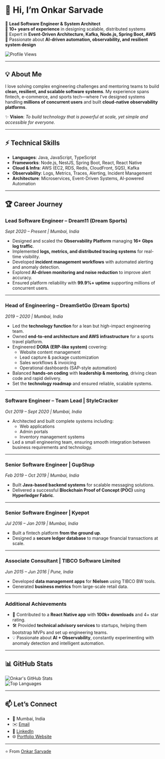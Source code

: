 # 👋 Hi, I’m Onkar Sarvade  

🔹 **Lead Software Engineer & System Architect**  
🔹 **10+ years of experience** in designing scalable, distributed systems  
🔹 Expert in **Event-Driven Architecture, Kafka, Node.js, Spring Boot, AWS**  
🔹 Passionate about **AI-driven automation, observability, and resilient system design**  

![Profile Views](https://komarev.com/ghpvc/?username=saravadeo&label=Profile%20Views&color=0e75b6&style=flat)

---

## 💡 About Me  
I love solving complex engineering challenges and mentoring teams to build **clean, resilient, and scalable software systems**. My experience spans fintech, e-commerce, and sports tech—where I’ve designed systems handling **millions of concurrent users** and built **cloud-native observability platforms**.  

✨ **Vision**: *To build technology that is powerful at scale, yet simple and accessible for everyone.*  

---

## ⚡ Technical Skills  

- **Languages**: Java, JavaScript, TypeScript  
- **Frameworks**: Node.js, NestJS, Spring Boot, React, React Native  
- **Cloud & Infra**: AWS (EC2, RDS, Redis, CloudFront, SQS), Kafka  
- **Observability**: Logs, Metrics, Traces, Alerting, Incident Management  
- **Architecture**: Microservices, Event-Driven Systems, AI-powered Automation  

---

## 🏆 Career Journey  

### **Lead Software Engineer – Dream11 (Dream Sports)**  
*Sept 2020 – Present | Mumbai, India*  
- Designed and scaled the **Observability Platform** managing **16+ Gbps log traffic**.  
- Implemented **logs, metrics, and distributed tracing systems** for real-time visibility.  
- Developed **incident management workflows** with automated alerting and anomaly detection.  
- Explored **AI-driven monitoring and noise reduction** to improve alert accuracy.  
- Ensured platform reliability with **99.9%+ uptime** supporting millions of concurrent users.  

---

### **Head of Engineering – DreamSetGo (Dream Sports)**  
*2019 – 2020 | Mumbai, India*  
- Led the **technology function** for a lean but high-impact engineering team.  
- Owned **end-to-end architecture and AWS infrastructure** for a sports travel platform.  
- Engineered **DORA (ERP-like system)** covering:  
  - Website content management  
  - Lead capture & package customization  
  - Sales workflows & invoicing  
  - Operational dashboards (SAP-style automation)  
- Balanced **hands-on coding** with **leadership & mentoring**, driving clean code and rapid delivery.  
- Set the **technology roadmap** and ensured reliable, scalable systems.  

---

### **Software Engineer – Team Lead | StyleCracker**  
*Oct 2019 – Sept 2020 | Mumbai, India*  
- Architected and built complete systems including:  
  - Web applications  
  - Admin portals  
  - Inventory management systems  
- Led a small engineering team, ensuring smooth integration between business requirements and technology.  

---

### **Senior Software Engineer | GupShup**  
*Feb 2019 – Oct 2019 | Mumbai, India*  
- Built **Java-based backend systems** for scalable messaging solutions.  
- Delivered a successful **Blockchain Proof of Concept (POC)** using **Hyperledger Fabric**.  

---

### **Senior Software Engineer | Kyepot**  
*Jul 2016 – Jan 2019 | Mumbai, India*  
- Built a fintech platform **from the ground up**.  
- Designed a **secure ledger database** to manage financial transactions at scale.  

---

### **Associate Consultant | TIBCO Software Limited**  
*Jun 2015 – Jun 2016 | Pune, India*  
- Developed **data management apps** for **Nielsen** using TIBCO BW tools.  
- Generated **business metrics** from large-scale retail data.  

---

### **Additional Achievements**  
- 📱 Contributed to a **React Native app** with **100k+ downloads** and 4+ star rating.  
- 🛠️ Provided **technical advisory services** to startups, helping them bootstrap MVPs and set up engineering teams.  
- 💡 Passionate about **AI + Observability**, constantly experimenting with anomaly detection and intelligent automation.  

---

## 📊 GitHub Stats  

![Onkar's GitHub Stats](https://github-readme-stats.vercel.app/api?username=saravadeo&show_icons=true&theme=radical)  
![Top Languages](https://github-readme-stats.vercel.app/api/top-langs/?username=saravadeo&layout=compact&theme=radical)  

---

## 📫 Let’s Connect  

- 📍 Mumbai, India  
- ✉️ [Email](mailto:saravadeo@yahoo.com)  
- 🔗 [LinkedIn](https://tinyurl.com/onkarsaravade)  
- 🌐 [Portfolio Website](https://saravadeo.github.io/react-website/)  

---
⭐️ From [Onkar Sarvade](https://github.com/saravadeo)
